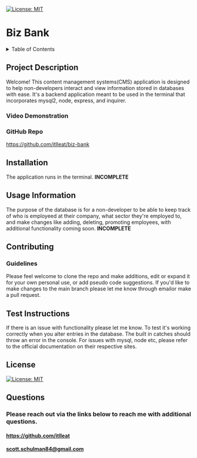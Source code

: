 

[![License: MIT](https://img.shields.io/badge/License-MIT-blue.svg)](https://opensource.org/licenses/MIT "Click to view the MIT License on opensource.org")

# Biz Bank

<details>
  <summary>Table of Contents</summary>
  <ol>
  <li><a href="#project-description">Project Description</a></li>
  <li><a href="#installation">Installation</a></li>
    <li><a href="#usage-information">Usage</a></li>
    <li><a href="#contributing">Contributing</a></li>
    <li><a href="#test-instructions">Testing</a></li>
    <li><a href="#license">License</a></li>
    <li><a href="#questions">Questions</a></li>
  </ol>
</details>

## Project Description

Welcome! This content management systems(CMS) application is designed to help non-developers interact and view information stored in databases with ease. It's a backend application meant to be used in the terminal that incorporates mysql2, node, express, and inquirer.

### Video Demonstration



### GitHub Repo

https://github.com/itlleat/biz-bank

## Installation

The application runs in the terminal. **INCOMPLETE**

## Usage Information

The purpose of the database is for a non-developer to be able to keep track of who is employeed at their company, what sector they're employed to, and make changes like adding, deleting, promoting employees, with additional functionality coming soon. **INCOMPLETE**

## Contributing

### Guidelines

Please feel welcome to clone the repo and make additions, edit or expand it for your own personal use, or add pseudo code suggestions. If you'd like to make changes to the main branch please let me know through emailor make a pull request.

## Test Instructions

If there is an issue with functionality please let me know. To test it's working correctly when you alter entries in the database. The built in catches should throw an error in the console. For issues with mysql, node etc, please refer to the official documentation on their respective sites. 

## License

[![License: MIT](https://img.shields.io/badge/License-MIT-blue.svg)](https://opensource.org/licenses/MIT "Click to view the MIT License on opensource.org")

## Questions

### Please reach out via the links below to reach me with additional questions.

#### https://github.com/itlleat

#### scott.schulman84@gmail.com

